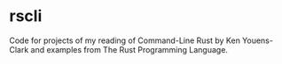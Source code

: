 # rscli

Code for projects of my reading of Command-Line Rust by Ken Youens-Clark and examples from The Rust Programming Language.

